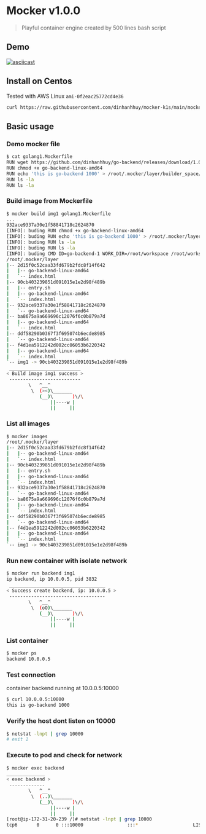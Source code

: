 # Mocker v1.0.0
> Playful container engine created by 500 lines bash script
## Demo
[![asciicast](https://asciinema.org/a/uUOjoz0e0oFdWdzFbljZfUATn.svg)](https://asciinema.org/a/uUOjoz0e0oFdWdzFbljZfUATn)
## Install on Centos
Tested with AWS Linux `ami-0f2eac25772cd4e36`
```bash
curl https://raw.githubusercontent.com/dinhanhhuy/mocker-k1s/main/mocker/install.sh | bash
```

## Basic usage
### Demo mocker file
```bash
$ cat golang1.Mockerfile
RUN wget https://github.com/dinhanhhuy/go-backend/releases/download/1.0.0/go-backend-linux-amd64
RUN chmod +x go-backend-linux-amd64
RUN echo 'this is go-backend 1000' > /root/.mocker/layer/builder_space/index.html
RUN ls -la
RUN ls -la
```

### Build image from Mockerfile
```bash
$ mocker build img1 golang1.Mockerfile
...
932ace9337a30e1f58841718c2624870
[INFO]: buding RUN chmod +x go-backend-linux-amd64
[INFO]: buding RUN echo 'this is go-backend 1000' > /root/.mocker/layer/builder_space/index.html
[INFO]: buding RUN ls -la
[INFO]: buding RUN ls -la
[INFO]: buding CMD ID=go-backend-1 WORK_DIR=/root/workspace /root/workspace/go-backend-linux-amd64
/root/.mocker/layer
|-- 2d15f0c52caa33fd679b2fdc8f14f642
|   |-- go-backend-linux-amd64
|   `-- index.html
|-- 90cb403239851d091015e1e2d98f489b
|   |-- entry.sh
|   |-- go-backend-linux-amd64
|   `-- index.html
|-- 932ace9337a30e1f58841718c2624870
|   `-- go-backend-linux-amd64
|-- ba8675a9a669696c12076f6c0b879a7d
|   |-- go-backend-linux-amd64
|   `-- index.html
|-- ddf58290b0367f3f695074b6ecde8985
|   `-- go-backend-linux-amd64
|-- f4d1ea5912242d002cc06053b6220342
|   |-- go-backend-linux-amd64
|   `-- index.html
`-- img1 -> 90cb403239851d091015e1e2d98f489b
 __________________________
< Build image img1 success >
 --------------------------
        \   ^__^
         \  (><)\_______
            (__)\       )\/\
                ||----w |
                ||     ||
```
### List all images
```bash
$ mocker images
/root/.mocker/layer
|-- 2d15f0c52caa33fd679b2fdc8f14f642
|   |-- go-backend-linux-amd64
|   `-- index.html
|-- 90cb403239851d091015e1e2d98f489b
|   |-- entry.sh
|   |-- go-backend-linux-amd64
|   `-- index.html
|-- 932ace9337a30e1f58841718c2624870
|   `-- go-backend-linux-amd64
|-- ba8675a9a669696c12076f6c0b879a7d
|   |-- go-backend-linux-amd64
|   `-- index.html
|-- ddf58290b0367f3f695074b6ecde8985
|   `-- go-backend-linux-amd64
|-- f4d1ea5912242d002cc06053b6220342
|   |-- go-backend-linux-amd64
|   `-- index.html
`-- img1 -> 90cb403239851d091015e1e2d98f489b
```
### Run new container with isolate network
```bash
$ mocker run backend img1
ip backend, ip 10.0.0.5, pid 3832
 ___________________________________
< Success create backend, ip: 10.0.0.5 >
 -----------------------------------
        \   ^__^
         \  (oO)\_______
            (__)\       )\/\
                ||----w |
                ||     ||
```

### List container
```bash
$ mocker ps
backend 10.0.0.5
```

### Test connection
container backend running at 10.0.0.5:10000
```bash
$ curl 10.0.0.5:10000
this is go-backend 1000
```

### Verify the host dont listen on 10000
```bash
$ netstat -lnpt | grep 10000
# exit 1
```
### Execute to pod and check for network
```bash
$ mocker exec backend
______________
< exec backend >
 -------------
        \   ^__^
         \  (..)\_______
            (__)\       )\/\
                ||----w |
                ||     ||
[root@ip-172-31-20-239 /]# netstat -lnpt | grep 10000
tcp6       0      0 :::10000                :::*                    LISTEN      5/go-backend-linux-
```
